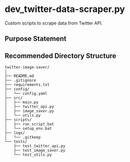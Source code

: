 # dev_twitter-data-scraper.py

Custom scripts to scrape data from Twitter API.

## Purpose Statement

## Recommended Directory Structure

```
twitter-image-saver/
│
├── README.md
├── .gitignore
├── requirements.txt
├── config/
│   └── config.yaml
├── src/
│   ├── main.py
│   ├── twitter_api.py
│   ├── image_saver.py
│   └── utils.py
├── scripts/
│   ├── run_script.bat
│   └── setup_env.bat
├── logs/
│   └── .gitkeep
└── tests/
    ├── test_twitter_api.py
    ├── test_image_saver.py
    └── test_utils.py
```